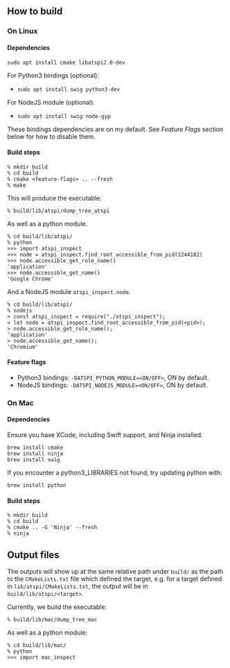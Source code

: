 ## How to build

### On Linux

#### Dependencies

`sudo apt install cmake libatspi2.0-dev`

For Python3 bindings (optional):
* `sudo apt install swig python3-dev`

For NodeJS module (optional):
* `sudo apt install swig node-gyp`

These bindings dependencies are on my default. See *Feature Flags* section below for how to disable them.

#### Build steps
```
% mkdir build
% cd build
% cmake <feature-flags> .. --fresh
% make
```

This will produce the executable:
```
% build/lib/atspi/dump_tree_atspi
```

As well as a python module.
```
% cd build/lib/atspi/
% python
>>> import atspi_inspect
>>> node = atspi_inspect.find_root_accessible_from_pid(1244182)
>>> node.accessible_get_role_name()
'application'
>>> node.accessible_get_name()
'Google Chrome'
```

And a NodeJS module `atspi_inspect.node`.
```
% cd build/lib/atspi/
% nodejs
> const atspi_inspect = require("./atspi_inspect");
> let node = atspi_inspect.find_root_accessible_from_pid(<pid>);
> node.accessible_get_role_name();
'application'
> node.accessible_get_name();
'Chromium'
```

#### Feature flags

* Python3 bindings: `-DATSPI_PYTHON_MODULE=<ON/OFF>`, ON by default.
* NodeJS bindings: `-DATSPI_NODEJS_MODULE=<ON/OFF>`, ON by default.

### On Mac

#### Dependencies

Ensure you have XCode, including Swift support, and Ninja installed.

```
brew install cmake
brew install ninja
brew install swig
```

If you encounter a python3_LIBRARIES not found, try updating python with:

```
brew install python
```

#### Build steps

```
% mkdir build
% cd build
% cmake .. -G 'Ninja' --fresh
% ninja
```

## Output files

The outputs will show up at the same relative path under `build/` as the path to the `CMakeLists.txt` file which defined the target, e.g. for a target defined in `lib/atspi/CMakeLists.txt`, the output will be in `build/lib/atspi/<target>`.

Currently, we build the executable:
```
% build/lib/mac/dump_tree_mac
```

As well as a python module:
```
% cd build/lib/mac/
% python
>>> import mac_inspect
```